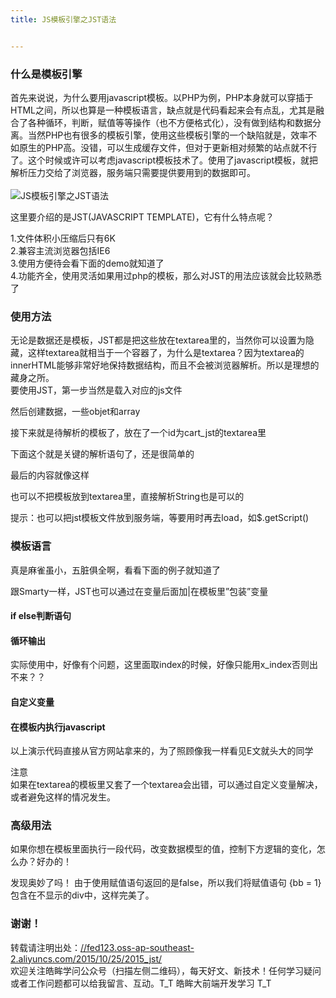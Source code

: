 ```yaml
---
title: JS模板引擎之JST语法


---
```

  


### [][1]什么是模板引擎

首先来说说，为什么要用javascript模板。以PHP为例，PHP本身就可以穿插于HTML之间，所以也算是一种模板语言，缺点就是代码看起来会有点乱，尤其是融合了各种循环，判断，赋值等等操作（也不方便格式化），没有做到结构和数据分离。当然PHP也有很多的模板引擎，使用这些模板引擎的一个缺陷就是，效率不如原生的PHP高。没错，可以生成缓存文件，但对于更新相对频繁的站点就不行了。这个时候或许可以考虑javascript模板技术了。使用了javascript模板，就把解析压力交给了浏览器，服务端只需要提供要用到的数据即可。  
<a></a>  
![JS模板引擎之JST语法][2]

这里要介绍的是JST(JAVASCRIPT TEMPLATE)，它有什么特点呢？

1.文件体积小压缩后只有6K  
2.兼容主流浏览器包括IE6  
3.使用方便待会看下面的demo就知道了  
4.功能齐全，使用灵活如果用过php的模板，那么对JST的用法应该就会比较熟悉了

### [][3]使用方法

无论是数据还是模板，JST都是把这些放在textarea里的，当然你可以设置为隐藏，这样textarea就相当于一个容器了，为什么是textarea？因为textarea的innerHTML能够非常好地保持数据结构，而且不会被浏览器解析。所以是理想的藏身之所。  
要使用JST，第一步当然是载入对应的js文件

然后创建数据，一些objet和array

接下来就是待解析的模板了，放在了一个id为cart_jst的textarea里

下面这个就是关键的解析语句了，还是很简单的

最后的内容就像这样

也可以不把模板放到textarea里，直接解析String也是可以的

提示：也可以把jst模板文件放到服务端，等要用时再去load，如$.getScript()

### [][4]模板语言

真是麻雀虽小，五脏俱全啊，看看下面的例子就知道了

跟Smarty一样，JST也可以通过在变量后面加|在模板里”包装”变量

#### [][5]if else判断语句

#### [][6]循环输出

实际使用中，好像有个问题，这里面取index的时候，好像只能用x_index否则出不来？？

#### [][7]自定义变量

#### [][8]在模板内执行javascript

以上演示代码直接从官方网站拿来的，为了照顾像我一样看见E文就头大的同学

注意  
如果在textarea的模板里又套了一个textarea会出错，可以通过自定义变量解决，或者避免这样的情况发生。

### [][9]高级用法

如果你想在模板里面执行一段代码，改变数据模型的值，控制下方逻辑的变化，怎么办？好办的！

发现奥妙了吗！ 由于使用赋值语句返回的是false，所以我们将赋值语句 {bb = 1} 包含在不显示的div中，这样完美了。

### [][10]谢谢！

转载请注明出处：<a href="//fed123.oss-ap-southeast-2.aliyuncs.com/2015/10/25/2015_jst/" target="_blank" rel="external">//fed123.oss-ap-southeast-2.aliyuncs.com/2015/10/25/2015_jst/</a>  
欢迎关注皓眸学问公众号（扫描左侧二维码），每天好文、新技术！任何学习疑问或者工作问题都可以给我留言、互动。T\_T 皓眸大前端开发学习 T\_T

 [1]: //fed123.oss-ap-southeast-2.aliyuncs.com/2015/10/25/2015_jst/#什么是模板引擎 "什么是模板引擎"
 [2]: //fed123.oss-ap-southeast-2.aliyuncs.com/wp-content/uploads/2017/08/template.jpg
 [3]: //fed123.oss-ap-southeast-2.aliyuncs.com/2015/10/25/2015_jst/#使用方法 "使用方法"
 [4]: //fed123.oss-ap-southeast-2.aliyuncs.com/2015/10/25/2015_jst/#模板语言 "模板语言"
 [5]: //fed123.oss-ap-southeast-2.aliyuncs.com/2015/10/25/2015_jst/#if-else判断语句 "if else判断语句"
 [6]: //fed123.oss-ap-southeast-2.aliyuncs.com/2015/10/25/2015_jst/#循环输出 "循环输出"
 [7]: //fed123.oss-ap-southeast-2.aliyuncs.com/2015/10/25/2015_jst/#自定义变量 "自定义变量"
 [8]: //fed123.oss-ap-southeast-2.aliyuncs.com/2015/10/25/2015_jst/#在模板内执行javascript "在模板内执行javascript"
 [9]: //fed123.oss-ap-southeast-2.aliyuncs.com/2015/10/25/2015_jst/#高级用法 "高级用法"
 [10]: //fed123.oss-ap-southeast-2.aliyuncs.com/2015/10/25/2015_jst/#谢谢！ "谢谢！"
